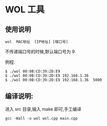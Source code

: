 # WOL 工具

## 使用说明
```shell
wol  MAC地址  [IP地址] [端口号]
```
不传递端口号的时候,默认端口号为 9 

例程:
```shell
$ ./wol 00:0B:CD:39:2D:E9
$ ./wol 00:0B:CD:39:2D:E9 192.168.1.36 
$ ./wol 00:0B:CD:39:2D:E9 192.168.1.36  5000
```

## 编译说明:
进入 src 目录,输入 make 即可,手工编译 
```shell
gcc -Wall -o wol wol.cpp main.cpp
```

